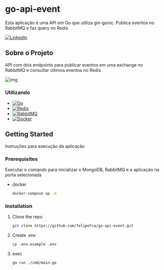 # go-api-event
Esta aplicação é uma API em Go que utiliza gin-gonic. Publica eventos no RabbitMQ e faz query no Redis

[![LinkedIn][linkedin-shield]][linkedin-url]


<!-- SOBRE O PROJETO -->
## Sobre o Projeto

API com dois endpoints para publicar eventos em uma exchange no RabbitMQ e consultar últimos eventos no Redis

![img](https://user-images.githubusercontent.com/21323326/233877399-487d793c-76b4-445b-88fd-111c94145c26.png)

### Utilizando

* [![Go][Go-badge]][Go-url]
* [![Redis](https://img.shields.io/badge/Redis-v6.0-red.svg)](https://redis.io/)
* [![RabbitMQ][RabbitMQ-badge]][RabbitMQ-url]
* [![Docker][Docker-badge]][Docker-url]

<!-- GETTING STARTED -->
## Getting Started

Instruções para execução da aplicação

### Prerequisites

Executar o comando para inicializar o MongoDB, RabbitMQ e a aplicação na porta selecionada
* docker
  ```sh
  docker-compose up -d
  ```

### Installation

1. Clone the repo
   ```sh
   git clone https://github.com/felipefca/go-api-event.git
   ```

2. Create .env
   ```sh
   cp .env.example .env
   ```
3. exec
   ```sh
   go run ./cmd/main.go
   ```


<!-- MARKDOWN LINKS & IMAGES -->
<!-- https://www.markdownguide.org/basic-syntax/#reference-style-links -->
[linkedin-shield]: https://img.shields.io/badge/-LinkedIn-black.svg?style=for-the-badge&logo=linkedin&colorB=555
[linkedin-url]: https://www.linkedin.com/in/felipe-fernandes-fca/
[Go-url]: https://golang.org/
[Go-badge]: https://img.shields.io/badge/go-%2300ADD8.svg?style=flat&logo=go&logoColor=white
[RabbitMQ-badge]: https://img.shields.io/badge/rabbitmq-%23ff6600.svg?style=flat&logo=rabbitmq&logoColor=white
[RabbitMQ-url]: https://www.rabbitmq.com/
[Docker-badge]: https://img.shields.io/badge/docker-%230db7ed.svg?style=flat&logo=docker&logoColor=white
[Docker-url]: https://www.docker.com/
